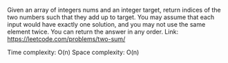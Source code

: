  Given an array of integers nums and an integer target, return indices of the two numbers such that they add up to target.
   You may assume that each input would have exactly one solution, and you may not use the same element twice.
You can return the answer in any order.
 Link: <https://leetcode.com/problems/two-sum/>

Time complexity: O(n)
Space complexity: O(n)